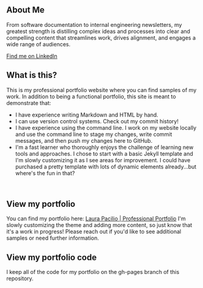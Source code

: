 ## About Me
From software documentation to internal engineering newsletters, my greatest strength is distilling complex ideas and processes into clear and compelling content that streamlines work, drives alignment, and engages a wide range of audiences. 

<a href="https://www.linkedin.com/in/laura-pacilio/">Find me on LinkedIn</a> <br>

## What is this?
This is my professional portfolio website where you can find samples of my work. In addition to being a functional portfolio, this site is meant to demonstrate that:
* I have experience writing Markdown and HTML by hand. 
* I can use version control systems. Check out my commit history!
* I have experience using the command line. I work on my website locally and use the command line to stage my changes, write commit messages, and then push my changes here to GitHub.
* I'm a fast learner who thoroughly enjoys the challenge of learning new tools and approaches. I chose to start with a basic Jekyll template and I'm slowly customizing it as I see areas for improvement. I could have purchased a pretty template with lots of dynamic elements already...but where's the fun in that?
<br>

## View my portfolio
You can find my portfolio here: <a href="https://laurapacilio.github.io/">Laura Pacilio | Professional Portfolio</a>
I'm slowly customizing the theme and adding more content, so just know that it's a work in progress! Please reach out if you'd like to see additional samples or need further information. <br>

## View my portfolio code
I keep all of the code for my portfolio on the gh-pages branch of this repository. 

